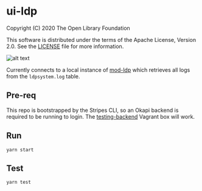 # ui-ldp

Copyright (C) 2020 The Open Library Foundation

This software is distributed under the terms of the Apache License, Version 2.0. See the [LICENSE](LICENSE) file for more information.

![alt text](https://github.com/library-data-platform/ui-ldp/blob/master/screenshot2.png?raw=true)

Currently connects to a local instance of [mod-ldp](https://github.com/library-data-platform/mod-ldp) which retrieves all logs from the `ldpsystem.log` table.

## Pre-req

This repo is bootstrapped by the Stripes CLI, so an Okapi backend is required to be running to login. The [testing-backend](https://app.vagrantup.com/folio/boxes/testing-backend) Vagrant box will work.

## Run

```
yarn start
```


## Test


```
yarn test
```
